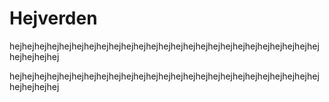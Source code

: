 # Hejverden

hejhejhejhejhejhejhejhejhejhejhejhejhejhejhejhejhejhejhejhejhejhejhejhejhejhejhejhejhej

hejhejhejhejhejhejhejhejhejhejhejhejhejhejhejhejhejhejhejhejhejhejhejhejhejhejhejhejhej